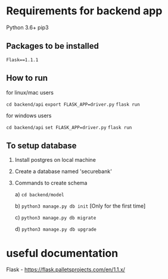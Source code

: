 # Requirements for backend app
Python 3.6+
pip3

## Packages to be installed
`Flask==1.1.1`

## How to run
for linux/mac users

`cd backend/api`
`export FLASK_APP=driver.py`
`flask run`

for windows users

`cd backend/api`
`set FLASK_APP=driver.py`
`flask run`

## To setup database
1) Install postgres on local machine 
2) Create a database named 'securebank'
3) Commands to create schema
 
     a) `cd backend/model`
      
     b) `python3 manage.py db init` [Only for the first time]
     
     c) `python3 manage.py db migrate`

     d) `python3 manage.py db upgrade`
# useful documentation

Flask - https://flask.palletsprojects.com/en/1.1.x/
